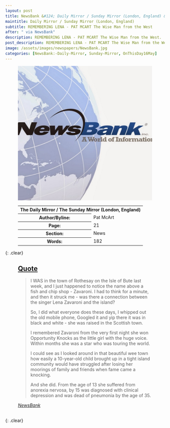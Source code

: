 ```yaml
---
layout: post
title: NewsBank &#124; Daily Mirror / Sunday Mirror (London, England) &#124; 16 May 2023
maintitle: Daily Mirror / Sunday Mirror (London, England)
subtitle: REMEMBERING LENA - PAT MCART The Wise Man from the West
after: " via NewsBank"
description: REMEMBERING LENA - PAT MCART The Wise Man from the West.
post_description: REMEMBERING LENA - PAT MCART The Wise Man from the West.
image: /assets/images/newspapers/NewsBank.jpg
categories: [NewsBank:-Daily-Mirror, Sunday-Mirror, OnThisDay16May]
---
```


<figure class="fig1">
<img src="/assets/images/newspapers/NewsBank.jpg" class="full-width" />
</figure>

<figure class="fig2">
<table>
<tr>
<th colspan="2">The Daily Mirror / The Sunday Mirror (London, England)</th>
</tr>

<tr>
<th>Author/Byline:</th><td>Pat McArt</td>
</tr>

<tr>
<th>Page:</th><td>21</td>
</tr>

<tr>
<th>Section:</th><td>News</td>
</tr>

<tr>
<th>Words:</th><td>182</td>
</tr>

</table>
</figure>

{: .clear}

<figure class="fig3">
<h2 id="quote"><a href="#quote">Quote</a></h2>
<blockquote>
<p>I WAS in the town of Rothesay on the Isle of Bute last week, and I just happened to notice the name above a fish and chip shop - Zavaroni. I had to think for a minute, and then it struck me - was there a connection between the singer Lena Zavaroni and the island?</p>
<p>So, I did what everyone does these days, I whipped out the old mobile phone, Googled it and yip there it was in black and white - she was raised in the Scottish town.</p>
<p>I remembered Zavaroni from the very first night she won Opportunity Knocks as the little girl with the huge voice. Within months she was a star who was touring the world.</p>
<p>I could see as I looked around in that beautiful wee town how easily a 10-year-old child brought up in a tight island community would have struggled after losing her moorings of family and friends when fame came a knocking.</p>
<p>And she did. From the age of 13 she suffered from anorexia nervosa, by 15 was diagnosed with clinical depression and was dead of pneumonia by the age of 35.</p>
</blockquote>
<cite><a href="https://infoweb.newsbank.com/apps/news/openurl?ctx_ver=z39.88-2004&rft_id=info%3Asid/infoweb.newsbank.com&svc_dat=UKNB&req_dat=55CA6C602C984FD8A3DCC6AF6BF4AE70&rft_val_format=info%3Aofi/fmt%3Akev%3Amtx%3Actx&rft_dat=document_id%3Anews%252F1918C7EE9C05B0D8">NewsBank</a></cite>
</figure>

<br />{: .clear}

